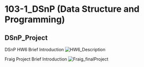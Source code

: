 103-1_DSnP (Data Structure and Programming)
==========

DSnP_Project
--------------------------------------------------------------
DSnP HW6 Brief Introduction
![HW6_Description](https://github.com/user-attachments/assets/b9870a29-637d-46aa-a0be-1a09367dd276)

Fraig Project Brief Introduction
![Fraig_finalProject](https://github.com/user-attachments/assets/2e284522-8449-45cb-8866-ac16379f36b6)
